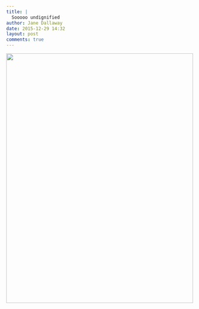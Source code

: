 ```yaml
---
title: |
  Sooooo undignified
author: Jane Dallaway
date: 2015-12-29 14:32
layout: post
comments: true
---
```


<div><a href="http://static.skitters.dallaway.com/tp_IMG_5427.JPG"><img src="http://static.skitters.dallaway.com/tp_thumb_IMG_5427.JPG" width="500" height="667"/></a></div>



  

      
